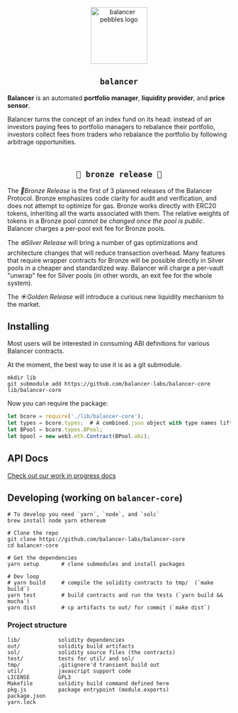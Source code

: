 <p align=center>
<img width="128px" src="https://balancer-labs.github.io/pebbles/images/pebbles-pad.256w.png" alt="balancer pebbles logo"/>
</p>

<h2 align=center><code>balancer</code></h2>

**Balancer** is an automated **portfolio manager**, **liquidity provider**, and **price sensor**.

Balancer turns the concept of an index fund on its head: instead of an investors paying fees
to portfolio managers to rebalance their portfolio, investors collect fees from traders who rebalance
the portfolio by following arbitrage opportunities.

<h2 align=center><br/><code>🍂 bronze release 🍂</code></h2>

The *🍂Bronze Release*  is the first of 3 planned releases of the Balancer Protocol.
Bronze emphasizes code clarity for audit and verification, and does not attempt to optimize for gas.
Bronze works directly with ERC20 tokens, inheriting all the warts associated with them.
The relative weights of tokens in a Bronze pool *cannot be changed once the pool is public*.
Balancer charges a per-pool exit fee for Bronze pools.

The *❄️Silver Release* will bring a number of gas optimizations and architecture changes that will reduce transaction overhead.
Many features that require wrapper contracts for Bronze will be possible directly in Silver pools in a cheaper and standardized way.
Balancer will charge a per-vault "unwrap" fee for Silver pools (in other words, an exit fee for the whole system).

The *☀️Golden Release* will introduce a curious new liquidity mechanism to the market.

## Installing

Most users will be interested in consuming ABI definitions for various Balancer contracts.

At the moment, the best way to use it is as a git submodule.

```
mkdir lib
git submodule add https://github.com/balancer-labs/balancer-core lib/balancer-core
```

Now you can require the package:

```javascript
let bcore = require('./lib/balancer-core');
let types = bcore.types;  # A combined.json object with type names lifted
let BPool = bcore.types.BPool;
let bpool = new web3.eth.Contract(BPool.abi);
```

## API Docs

[Check out our work in progress docs](https://github.com/balancer-labs/balancer-page/blob/master/api.md)

## Developing (working on `balancer-core`)

```
# To develop you need `yarn`, `node`, and `solc`
brew install node yarn ethereum

# Clone the repo
git clone https://github.com/balancer-labs/balancer-core
cd balancer-core

# Get the dependencies
yarn setup       # clone submodules and install packages

# Dev loop
# yarn build     # compile the solidity contracts to tmp/  (`make build`)
yarn test        # build contracts and run the tests (`yarn build && mocha`)
yarn dist        # cp artifacts to out/ for commit (`make dist`)
```

### Project structure

```
lib/            solidity dependencies
out/            solidity build artifacts
sol/            solidity source files (the contracts)
test/           tests for util/ and sol/
tmp/            .gitignore'd transient build out
util/           javascript support code
LICENSE         GPL3
Makefile        solidity build command defined here
pkg.js          package entrypoint (module.exports)
package.json
yarn.lock
```

